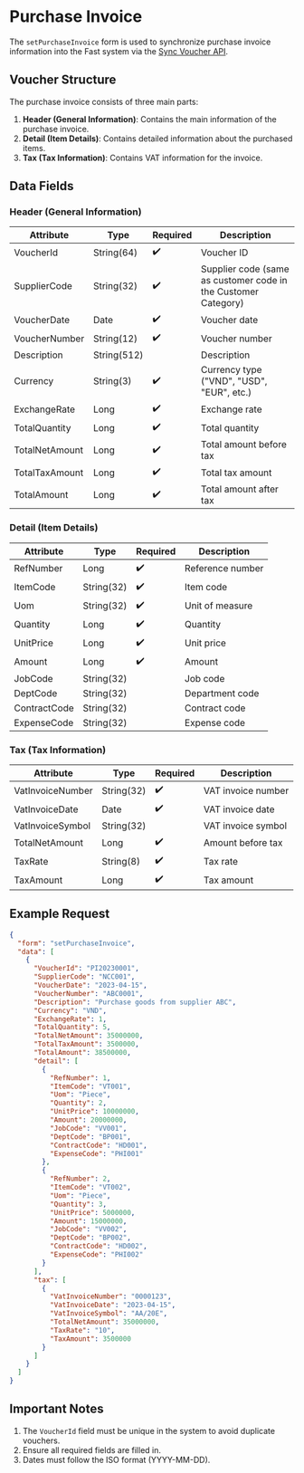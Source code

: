 # Purchase Invoice

The `setPurchaseInvoice` form is used to synchronize purchase invoice information into the Fast system via the [Sync Voucher API](../sync-voucher).

## Voucher Structure

The purchase invoice consists of three main parts:

1. **Header (General Information)**: Contains the main information of the purchase invoice.
2. **Detail (Item Details)**: Contains detailed information about the purchased items.
3. **Tax (Tax Information)**: Contains VAT information for the invoice.

## Data Fields

### Header (General Information)

| Attribute       | Type        | Required | Description                          |
|-----------------|-------------|----------|--------------------------------------|
| VoucherId       | String(64)  | ✔️       | Voucher ID                           |
| SupplierCode    | String(32)  | ✔️       | Supplier code (same as customer code in the Customer Category) |
| VoucherDate     | Date        | ✔️       | Voucher date                         |
| VoucherNumber   | String(12)  | ✔️       | Voucher number                       |
| Description     | String(512) |          | Description                          |
| Currency        | String(3)   | ✔️       | Currency type ("VND", "USD", "EUR", etc.) |
| ExchangeRate    | Long        | ✔️       | Exchange rate                        |
| TotalQuantity   | Long        | ✔️       | Total quantity                       |
| TotalNetAmount  | Long        | ✔️       | Total amount before tax              |
| TotalTaxAmount  | Long        | ✔️       | Total tax amount                     |
| TotalAmount     | Long        | ✔️       | Total amount after tax               |

### Detail (Item Details)

| Attribute       | Type        | Required | Description                          |
|-----------------|-------------|----------|--------------------------------------|
| RefNumber       | Long        | ✔️       | Reference number                     |
| ItemCode        | String(32)  | ✔️       | Item code                            |
| Uom             | String(32)  | ✔️       | Unit of measure                      |
| Quantity        | Long        | ✔️       | Quantity                             |
| UnitPrice       | Long        | ✔️       | Unit price                           |
| Amount          | Long        | ✔️       | Amount                               |
| JobCode         | String(32)  |          | Job code                             |
| DeptCode        | String(32)  |          | Department code                      |
| ContractCode    | String(32)  |          | Contract code                        |
| ExpenseCode     | String(32)  |          | Expense code                         |

### Tax (Tax Information)

| Attribute        | Type        | Required | Description                          |
|------------------|-------------|----------|--------------------------------------|
| VatInvoiceNumber | String(32)  | ✔️       | VAT invoice number                   |
| VatInvoiceDate   | Date        | ✔️       | VAT invoice date                     |
| VatInvoiceSymbol | String(32)  |          | VAT invoice symbol                   |
| TotalNetAmount   | Long        | ✔️       | Amount before tax                    |
| TaxRate          | String(8)   | ✔️       | Tax rate                             |
| TaxAmount        | Long        | ✔️       | Tax amount                           |

## Example Request

```json
{
  "form": "setPurchaseInvoice",
  "data": [
    {
      "VoucherId": "PI20230001",
      "SupplierCode": "NCC001",
      "VoucherDate": "2023-04-15",
      "VoucherNumber": "ABC0001",
      "Description": "Purchase goods from supplier ABC",
      "Currency": "VND",
      "ExchangeRate": 1,
      "TotalQuantity": 5,
      "TotalNetAmount": 35000000,
      "TotalTaxAmount": 3500000,
      "TotalAmount": 38500000,
      "detail": [
        {
          "RefNumber": 1,
          "ItemCode": "VT001",
          "Uom": "Piece",
          "Quantity": 2,
          "UnitPrice": 10000000,
          "Amount": 20000000,
          "JobCode": "VV001",
          "DeptCode": "BP001",
          "ContractCode": "HD001",
          "ExpenseCode": "PHI001"
        },
        {
          "RefNumber": 2,
          "ItemCode": "VT002",
          "Uom": "Piece",
          "Quantity": 3,
          "UnitPrice": 5000000,
          "Amount": 15000000,
          "JobCode": "VV002",
          "DeptCode": "BP002",
          "ContractCode": "HD002",
          "ExpenseCode": "PHI002"
        }
      ],
      "tax": [
        {
          "VatInvoiceNumber": "0000123",
          "VatInvoiceDate": "2023-04-15",
          "VatInvoiceSymbol": "AA/20E",
          "TotalNetAmount": 35000000,
          "TaxRate": "10",
          "TaxAmount": 3500000
        }
      ]
    }
  ]
}
```

## Important Notes

1. The `VoucherId` field must be unique in the system to avoid duplicate vouchers.
2. Ensure all required fields are filled in.
3. Dates must follow the ISO format (YYYY-MM-DD).